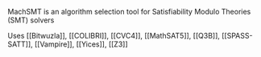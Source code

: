 MachSMT is an algorithm selection tool for Satisfiability Modulo Theories (SMT) solvers

Uses [[Bitwuzla]], [[COLIBRI]], [[CVC4]], [[MathSAT5]], [[Q3B]], [[SPASS-SATT]], [[Vampire]], [[Yices]], [[Z3]]